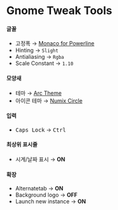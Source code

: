 Gnome Tweak Tools
========

#### 글꼴
- 고정폭 &rarr; [Monaco for Powerline]
- Hinting &rarr; `Slight`
- Antialiasing &rarr; `Rgba`
- Scale Constant &rarr; `1.10`

#### 모양새
- 테마 &rarr; [Arc Theme]
- 아이콘 테마 &rarr; [Numix Circle][numix]

#### 입력
- <kbd>Caps Lock</kbd> &rarr; <kbd>Ctrl</kbd>

#### 최상위 표시줄
- 시계/날짜 표시 &rarr; **ON**

#### 확장
- Alternatetab &rarr; **ON**
- Background logo &rarr; **OFF**
- Launch new instance &rarr; **ON**

[Monaco for Powerline]: https://gist.github.com/simnalamburt/90965dcb09cec6b82320/raw/58a9f61143273d5226be352d2c29ecf738e5bffd/monaco-powerline.otf
[Arc Theme]: https://github.com/horst3180/Arc-theme
[numix]: https://github.com/sspreitzer/numix-specs
